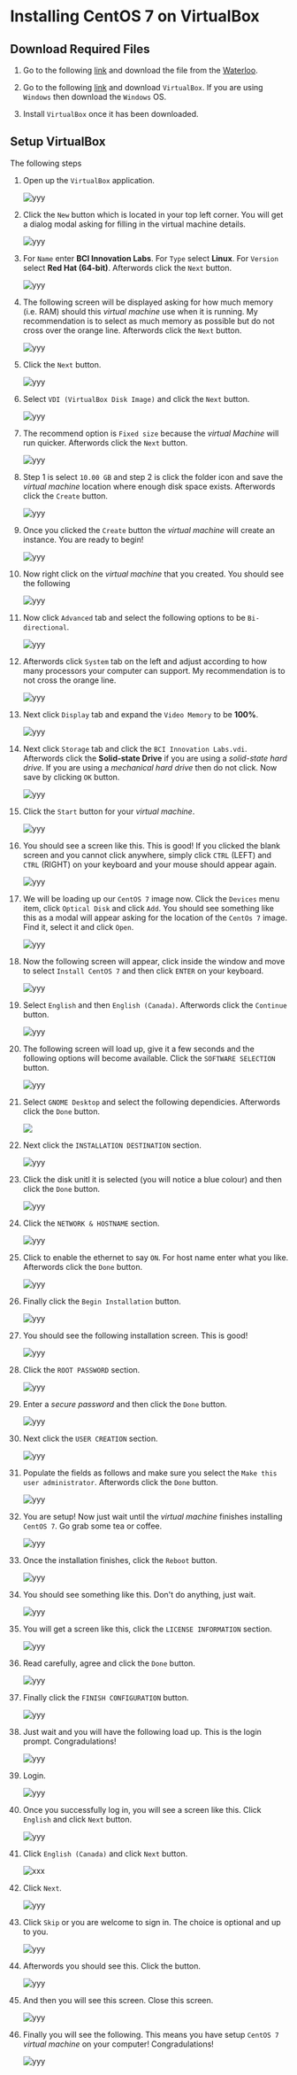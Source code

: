 # Installing CentOS 7 on VirtualBox
## Download Required Files

1. Go to the following [link](http://isoredirect.centos.org/centos/7/isos/x86_64/) and download the file from the [Waterloo](http://mirror.csclub.uwaterloo.ca/centos/7.6.1810/isos/x86_64/).

2. Go to the following [link](https://www.virtualbox.org/wiki/Downloads) and download ``VirtualBox``. If you are using ``Windows`` then download the ``Windows`` OS.

3. Install ``VirtualBox`` once it has been downloaded.

## Setup VirtualBox
The following steps

1. Open up the ``VirtualBox`` application.

    ![yyy](media/1.png)

2. Click the ``New`` button which is located in your top left corner. You will get a dialog modal asking for filling in the virtual machine details.

    ![yyy](media/2.png)

3. For ``Name`` enter **BCI Innovation Labs**. For ``Type`` select **Linux**. For ``Version`` select **Red Hat (64-bit)**. Afterwords click the ``Next`` button.

    ![yyy](media/3.png)

4. The following screen will be displayed asking for how much memory (i.e. RAM) should this *virtual machine* use when it is running. My recommendation is to select as much memory as possible but do not cross over the orange line. Afterwords click the ``Next`` button.

    ![yyy](media/4.png)

5. Click the ``Next`` button.

    ![yyy](media/5.png)

6. Select ``VDI (VirtualBox Disk Image)`` and click the ``Next`` button.

    ![yyy](media/6.png)

7. The recommend option is ``Fixed size`` because the *virtual Machine* will run quicker. Afterwords click the ``Next`` button.

    ![yyy](media/7.png)

8. Step 1 is select ``10.00 GB`` and step 2 is click the folder icon and save the *virtual machine* location where enough disk space exists. Afterwords click the ``Create`` button.

    ![yyy](media/8.png)

9. Once you clicked the ``Create`` button the *virtual machine* will create an instance. You are ready to begin!

    ![yyy](media/9.png)

10. Now right click on the *virtual machine* that you created. You should see the following

    ![yyy](media/10.png)

11. Now click ``Advanced`` tab and select the following options to be ``Bi-directional``.

    ![yyy](media/11.png)

12. Afterwords click ``System`` tab on the left and adjust according to how many processors your computer can support. My recommendation is to not cross the orange line.

    ![yyy](media/12.png)

13. Next click ``Display`` tab and expand the ``Video Memory`` to be **100%**.

    ![yyy](media/13.png)

14. Next click ``Storage`` tab and click the ``BCI Innovation Labs.vdi``. Afterwords click the **Solid-state Drive** if you are using a *solid-state hard drive*. If you are using a *mechanical hard drive* then do not click. Now save by clicking ``OK`` button.

    ![yyy](media/14.png)

15. Click the ``Start`` button for your *virtual machine*.

    ![yyy](media/15.png)

16. You should see a screen like this. This is good! If you clicked the blank screen and you cannot click anywhere, simply click ``CTRL`` (LEFT) and ``CTRL`` (RIGHT) on your keyboard and your mouse should appear again.

    ![yyy](media/16.png)

17. We will be loading up our ``CentOS 7`` image now. Click the ``Devices`` menu item, click ``Optical Disk`` and click ``Add``. You should see something like this as a modal will appear asking for the location of the ``CentOs 7`` image. Find it, select it and click ``Open``.

    ![yyy](media/17.png)

18. Now the following screen will appear, click inside the window and move to select ``Install CentOS 7`` and then click ``ENTER`` on your keyboard.

    ![yyy](media/18.png)

19. Select ``English`` and then ``English (Canada)``. Afterwords click the ``Continue`` button.

    ![yyy](media/19.png)

20. The following screen will load up, give it a few seconds and the following options will become available. Click the ``SOFTWARE SELECTION`` button.

    ![yyy](media/20.png)

21. Select ``GNOME Desktop`` and select the following dependicies. Afterwords click the ``Done`` button.

    ![](media/21.png)

22. Next click the ``INSTALLATION DESTINATION`` section.

    ![yyy](media/22.png)

23. Click the disk unitl it is selected (you will notice a blue colour) and then click the ``Done`` button.

    ![yyy](media/23.png)

24. Click the ``NETWORK & HOSTNAME`` section.

    ![yyy](media/24.png)

25. Click to enable the ethernet to say ``ON``. For host name enter what you like. Afterwords click the ``Done`` button.

    ![yyy](media/25.png)

26. Finally click the ``Begin Installation`` button.

    ![yyy](media/26.png)

27. You should see the following installation screen. This is good!

    ![yyy](media/27.png)

28. Click the ``ROOT PASSWORD`` section.

    ![yyy](media/28.png)

29. Enter a *secure password* and then click the ``Done`` button.

    ![yyy](media/29.png)

30. Next click the ``USER CREATION`` section.

    ![yyy](media/30.png)

31. Populate the fields as follows and make sure you select the ``Make this user administrator``. Afterwords click the ``Done`` button.

    ![yyy](media/31.png)

32. You are setup! Now just wait until the *virtual machine* finishes installing ``CentOS 7``. Go grab some tea or coffee.

    ![yyy](media/32.png)

33. Once the installation finishes, click the ``Reboot`` button.

    ![yyy](media/33.png)

34. You should see something like this. Don't do anything, just wait.

    ![yyy](media/34.png)

35. You will get a screen like this, click the ``LICENSE INFORMATION`` section.

    ![yyy](media/35.png)

36. Read carefully, agree and click the ``Done`` button.

    ![yyy](media/36.png)

37. Finally click the ``FINISH CONFIGURATION`` button.

    ![yyy](media/37.png)

38. Just wait and you will have the following load up. This is the login prompt. Congradulations!

    ![yyy](media/38.png)

39. Login.

    ![yyy](media/39.png)

40. Once you successfully log in, you will see a screen like this. Click ``English`` and click ``Next`` button.

    ![yyy](media/40.png)

41. Click ``English (Canada)`` and click ``Next`` button.

    ![xxx](media/41.png)

42. Click ``Next``.

    ![yyy](media/42.png)

43. Click ``Skip`` or you are welcome to sign in. The choice is optional and up to you.

    ![yyy](media/43.png)

44. Afterwords you should see this. Click the button.

    ![yyy](media/44.png)

45. And then you will see this screen. Close this screen.

    ![yyy](media/45.png)

46. Finally you will see the following. This means you have setup ``CentOS 7`` *virtual machine* on your computer! Congradulations!

    ![yyy](media/46.png)
